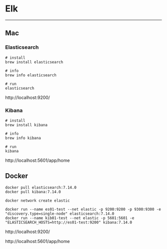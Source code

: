 # Elk

---


## Mac

### Elasticsearch

```shell
# install
brew install elasticsearch

# info
brew info elasticsearch

# run
elasticsearch
```

http://localhost:9200/

### Kibana

```shell
# install
brew install kibana

# info
brew info kibana

# run
kibana
```

http://localhost:5601/app/home

## Docker

```shell
docker pull elasticsearch:7.14.0
docker pull kibana:7.14.0

docker network create elastic

docker run --name es01-test --net elastic -p 9200:9200 -p 9300:9300 -e "discovery.type=single-node" elasticsearch:7.14.0
docker run --name kib01-test --net elastic -p 5601:5601 -e "ELASTICSEARCH_HOSTS=http://es01-test:9200" kibana:7.14.0
```

http://localhost:9200/

http://localhost:5601/app/home